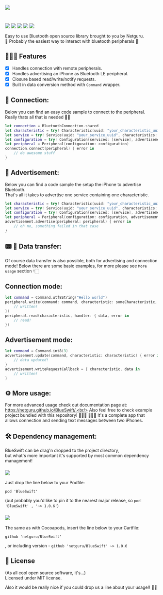 ![](./logo.png)

<br/>

![](https://img.shields.io/badge/swift-4.2-orange.svg)
![](https://img.shields.io/github/release/netguru/BlueSwift.svg)
![](https://img.shields.io/badge/carthage-compatible-green.svg)
![](https://img.shields.io/badge/cocoapods-compatible-green.svg)
![](https://app.bitrise.io/app/23a07b63b3f55f97/status.svg?token=Rt_2gKUavbR8LQ7PVuTbYg&branch=master)

Easy to use Bluetooth open source library brought to you by Netguru.<br/>
🤟 Probably the easiest way to interact with bluetooth peripherals 🤟

## 🤹🏻‍♂️ Features

- [x] Handles connection with remote peripherals.
- [x] Handles advertising an iPhone as Bluetooth LE peripheral.
- [x] Closure based read/write/notify requests.
- [x] Built in data conversion method with `Command` wrapper.

##  📲  Connection:

Below you can find an easy code sample to connect to the peripheral.<br/>
Really thats all that is needed 🍾🍾

```swift
let connection = BluetoothConnection.shared
let characteristic = try! Characteristic(uuid: "your_characteristic_uuid", shouldObserveNotification: true)
let service = try! Service(uuid: "your_service_uuid", characteristics: [characteristic])
let configuration = try! Configuration(services: [service], advertisement: "your_advertising_uuid")
let peripheral = Peripheral(configuration: configuration)
connection.connect(peripheral) { error in
	// do awesome stuff
}
```

## 📡 Advertisement:

Below you can find a code sample the setup the iPhone to advertise Bluetooth.<br/>
That's all it takes to advertise one service containing one characteristic.

```swift
let characteristic = try! Characteristic(uuid: "your_characteristic_uuid")
let service = try! Service(uuid: "your_service_uuid", characteristics: [characteristic])
let configuration = try! Configuration(services: [service], advertisement: "your_service_uuid")
let peripheral = Peripheral(configuration: configuration, advertisementData: [.localName("Test"), .servicesUUIDs("your_service_uuid")])
advertisement.advertise(peripheral: peripheral) { error in
	// oh no, something failed in that case          
}
```

## 📟 📲 Data transfer:

Of course data transfer is also possible, both for advertising and connection mode!
Below there are some basic examples, for more please see `More usage` section 👇🏻

## Connection mode:

```swift
let command = Command.utf8String("Hello world")
peripheral.write(command: command, characteristic: someCharacteristic, handler: { error in
	// written!
})
peripheral.read(characteristic, handler: { data, error in
	// read!
})
```

## Advertisement mode:

```swift
let command = Command.int8(3)
advertisement.update(command, characteristic: characteristic) { error in
	// data updated!
}
advertisement.writeRequestCallback = { characteristic, data in
	// written!
}
```

## ⚙️ More usage:

For more advanced usage check out documentation page at: https://netguru.github.io/BlueSwift/.<br/>
Also feel free to check example project bundled with this repository! 👩🏼‍🏫 👨🏼‍🏫
It's a complete app that allows connection and sending text messages between two iPhones.

## 🛠 Dependency management:

BlueSwift can be drag'n dropped to the project directory,<br/>
but what's more important it's supported by most common dependency management!

### ![](https://img.shields.io/badge/cocoapods-compatible-green.svg)

Just drop the line below to your Podfile:

`pod 'BlueSwift'`

(but probably you'd like to pin it to the nearest major release, so `pod 'BlueSwift' , '~> 1.0.6'`)

### ![](https://img.shields.io/badge/carthage-compatible-green.svg)

The same as with Cocoapods, insert the line below to your Cartfile:

`github 'netguru/BlueSwift'`

, or including version - `github 'netguru/BlueSwift' ~> 1.0.6`

## 📄 License

(As all cool open source software, it's...)<br/>
Licensed under MIT license.<br/>

Also it would be really nice if you could drop us a line about your usage!! 🚀🚀
